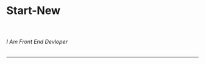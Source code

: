 # Start-New
<title>HI..!! I'M SNEHAL JADHAV.</title>
<br>
<h6><front-color:"skyblue">I Am Front End Devloper</h6>
<hr>
